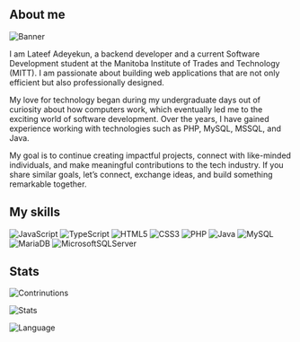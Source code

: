 ## About me 

![Banner](https://vending.tisdynamicssolutions.com/images/banner.jpg)

I am Lateef Adeyekun, a backend developer and a current Software Development student at the Manitoba Institute of Trades and Technology (MITT). I am passionate about building web applications that are not only efficient but also professionally designed.

My love for technology began during my undergraduate days out of curiosity about how computers work, which eventually led me to the exciting world of software development. Over the years, I have gained experience working with technologies such as PHP, MySQL, MSSQL, and Java.

My goal is to continue creating impactful projects, connect with like-minded individuals, and make meaningful contributions to the tech industry. If you share similar goals, let’s connect, exchange ideas, and build something remarkable together.


## My skills

![JavaScript](https://img.shields.io/badge/javascript-%23323330.svg?style=for-the-badge&logo=javascript&logoColor=%23F7DF1E)
![TypeScript](https://img.shields.io/badge/typescript-%23007ACC.svg?style=for-the-badge&logo=typescript&logoColor=white)
![HTML5](https://img.shields.io/badge/html5-%23E34F26.svg?style=for-the-badge&logo=html5&logoColor=white)
![CSS3](https://img.shields.io/badge/css3-%231572B6.svg?style=for-the-badge&logo=css3&logoColor=white)
![PHP](https://img.shields.io/badge/php-%23777BB4.svg?style=for-the-badge&logo=php&logoColor=white)
![Java](https://img.shields.io/badge/java-%23ED8B00.svg?style=for-the-badge&logo=openjdk&logoColor=white)
![MySQL](https://img.shields.io/badge/mysql-4479A1.svg?style=for-the-badge&logo=mysql&logoColor=white)
![MariaDB](https://img.shields.io/badge/MariaDB-003545?style=for-the-badge&logo=mariadb&logoColor=white)
![MicrosoftSQLServer](https://img.shields.io/badge/Microsoft%20SQL%20Server-CC2927?style=for-the-badge&logo=microsoft%20sql%20server&logoColor=white)


## Stats

![Contrinutions](http://github-profile-summary-cards.vercel.app/api/cards/profile-details?username=ladeyekun&theme=nord_dark)

![Stats](http://github-profile-summary-cards.vercel.app/api/cards/stats?username=ladeyekun&theme=nord_dark)

![Language](http://github-profile-summary-cards.vercel.app/api/cards/repos-per-language?username=ladeyekun&theme=nord_dark)

<!--
**ladeyekun/ladeyekun** is a ✨ _special_ ✨ repository because its `README.md` (this file) appears on your GitHub profile.

Here are some ideas to get you started:

- 🔭 I’m currently working on ...
- 🌱 I’m currently learning ...
- 👯 I’m looking to collaborate on ...
- 🤔 I’m looking for help with ...
- 💬 Ask me about ...
- 📫 How to reach me: ...
- 😄 Pronouns: ...
- ⚡ Fun fact: ...
-->
